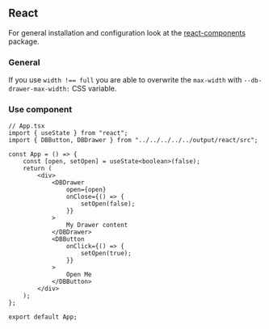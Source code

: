 ## React

For general installation and configuration look at the [react-components](https://www.npmjs.com/package/@db-ui/react-components) package.

### General

If you use `width !== full` you are able to overwrite the `max-width` with `--db-drawer-max-width:` CSS variable.

### Use component

```tsx App.tsx
// App.tsx
import { useState } from "react";
import { DBButton, DBDrawer } from "../../../../../output/react/src";

const App = () => {
	const [open, setOpen] = useState<boolean>(false);
	return (
		<div>
			<DBDrawer
				open={open}
				onClose={() => {
					setOpen(false);
				}}
			>
				My Drawer content
			</DBDrawer>
			<DBButton
				onClick={() => {
					setOpen(true);
				}}
			>
				Open Me
			</DBButton>
		</div>
	);
};

export default App;
```
